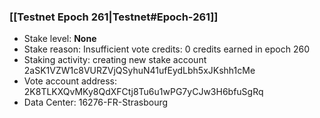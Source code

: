 ### [[Testnet Epoch 261|Testnet#Epoch-261]]
* Stake level: **None**
* Stake reason: Insufficient vote credits: 0 credits earned in epoch 260
* Staking activity: creating new stake account 2aSK1VZW1c8VURZVjQSyhuN41ufEydLbh5xJKshh1cMe
* Vote account address: 2K8TLKXQvMKy8QdXFCtj8Tu6u1wPG7yCJw3H6bfuSgRq
* Data Center: 16276-FR-Strasbourg